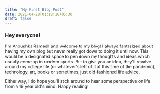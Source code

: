 ```yaml
---
title: "My First Blog Post"
date: 2021-04-28T01:18:18+05:30
draft: false
---
```

### Hey everyone!  
I'm Anoushka Ramesh and welcome to my blog! I always fantasized about having my own blog but never really got down to doing it until now. This would be a designated space to pen down my thoughts and ideas which usually come up in random spurts. But to give you an idea, they'll revolve around my college life (or whatever's left of it at this time of the pandemic), technology, art, books or sometimes, just old-fashioned life advice.  

Either way, I do hope you'll stick around to hear some perspective on life from a 19 year old's mind. Happy reading!
